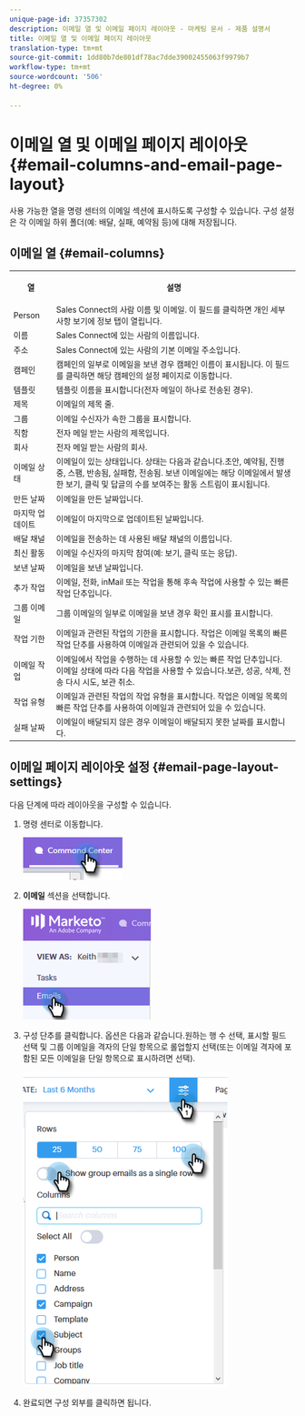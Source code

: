 ```yaml
---
unique-page-id: 37357302
description: 이메일 열 및 이메일 페이지 레이아웃 - 마케팅 문서 - 제품 설명서
title: 이메일 열 및 이메일 페이지 레이아웃
translation-type: tm+mt
source-git-commit: 1dd80b7de801df78ac7dde39002455063f9979b7
workflow-type: tm+mt
source-wordcount: '506'
ht-degree: 0%

---
```



# 이메일 열 및 이메일 페이지 레이아웃 {#email-columns-and-email-page-layout}

사용 가능한 열을 명령 센터의 이메일 섹션에 표시하도록 구성할 수 있습니다. 구성 설정은 각 이메일 하위 폴더(예: 배달, 실패, 예약됨 등)에 대해 저장됩니다.

## 이메일 열 {#email-columns}

<table> 
 <colgroup> 
  <col> 
  <col> 
 </colgroup> 
 <tbody> 
  <tr> 
   <th><p>열</p></th> 
   <th>설명</th> 
  </tr> 
  <tr> 
   <td>Person</td> 
   <td>Sales Connect의 사람 이름 및 이메일. 이 필드를 클릭하면 개인 세부 사항 보기에 정보 탭이 열립니다.</td> 
  </tr> 
  <tr> 
   <td>이름</td> 
   <td>Sales Connect에 있는 사람의 이름입니다.</td> 
  </tr> 
  <tr> 
   <td>주소</td> 
   <td>Sales Connect에 있는 사람의 기본 이메일 주소입니다.</td> 
  </tr> 
  <tr> 
   <td>캠페인</td> 
   <td>캠페인의 일부로 이메일을 보낸 경우 캠페인 이름이 표시됩니다. 이 필드를 클릭하면 해당 캠페인의 설정 페이지로 이동합니다.</td> 
  </tr> 
  <tr> 
   <td>템플릿</td> 
   <td>템플릿 이름을 표시합니다(전자 메일이 하나로 전송된 경우).</td> 
  </tr> 
  <tr> 
   <td colspan="1">제목</td> 
   <td colspan="1">이메일의 제목 줄.</td> 
  </tr> 
  <tr> 
   <td colspan="1">그룹</td> 
   <td colspan="1">이메일 수신자가 속한 그룹을 표시합니다.</td> 
  </tr> 
  <tr> 
   <td>직함</td> 
   <td>전자 메일 받는 사람의 제목입니다.</td> 
  </tr> 
  <tr> 
   <td>회사</td> 
   <td>전자 메일 받는 사람의 회사.</td> 
  </tr> 
  <tr> 
   <td>이메일 상태</td> 
   <td>이메일이 있는 상태입니다. 상태는 다음과 같습니다.초안, 예약됨, 진행 중, 스팸, 반송됨, 실패함, 전송됨. 보낸 이메일에는 해당 이메일에서 발생한 보기, 클릭 및 답글의 수를 보여주는 활동 스트림이 표시됩니다.</td> 
  </tr> 
  <tr> 
   <td>만든 날짜</td> 
   <td>이메일을 만든 날짜입니다.</td> 
  </tr> 
  <tr> 
   <td>마지막 업데이트</td> 
   <td>이메일이 마지막으로 업데이트된 날짜입니다.</td> 
  </tr> 
  <tr> 
   <td>배달 채널</td> 
   <td>이메일을 전송하는 데 사용된 배달 채널의 이름입니다.</td> 
  </tr> 
  <tr> 
   <td>최신 활동</td> 
   <td>이메일 수신자의 마지막 참여(예: 보기, 클릭 또는 응답).</td> 
  </tr> 
  <tr> 
   <td>보낸 날짜</td> 
   <td>이메일을 보낸 날짜입니다.</td> 
  </tr> 
  <tr> 
   <td>추가 작업</td> 
   <td>이메일, 전화, inMail 또는 작업을 통해 후속 작업에 사용할 수 있는 빠른 작업 단추입니다.</td> 
  </tr> 
  <tr> 
   <td>그룹 이메일</td> 
   <td>그룹 이메일의 일부로 이메일을 보낸 경우 확인 표시를 표시합니다.</td> 
  </tr> 
  <tr> 
   <td>작업 기한</td> 
   <td>이메일과 관련된 작업의 기한을 표시합니다. 작업은 이메일 목록의 빠른 작업 단추를 사용하여 이메일과 관련되어 있을 수 있습니다.</td> 
  </tr> 
  <tr> 
   <td>이메일 작업</td> 
   <td>이메일에서 작업을 수행하는 데 사용할 수 있는 빠른 작업 단추입니다. 이메일 상태에 따라 다음 작업을 사용할 수 있습니다.보관, 성공, 삭제, 전송 다시 시도, 보관 취소.</td> 
  </tr> 
  <tr> 
   <td>작업 유형</td> 
   <td>이메일과 관련된 작업의 작업 유형을 표시합니다. 작업은 이메일 목록의 빠른 작업 단추를 사용하여 이메일과 관련되어 있을 수 있습니다.</td> 
  </tr> 
  <tr> 
   <td>실패 날짜</td> 
   <td>이메일이 배달되지 않은 경우 이메일이 배달되지 못한 날짜를 표시합니다.</td> 
  </tr> 
 </tbody> 
</table>

## 이메일 페이지 레이아웃 설정 {#email-page-layout-settings}

다음 단계에 따라 레이아웃을 구성할 수 있습니다.

1. 명령 센터로 이동합니다.

   ![](assets/email-columns-and-email-grid-layout-1.png)

1. **이메일** 섹션을 선택합니다.

   ![](assets/email-columns-and-email-grid-layout-2.png)

1. 구성 단추를 클릭합니다. 옵션은 다음과 같습니다.원하는 행 수 선택, 표시할 필드 선택 및 그룹 이메일을 격자의 단일 항목으로 롤업할지 선택(또는 이메일 격자에 포함된 모든 이메일을 단일 항목으로 표시하려면 선택).

   ![](assets/email-columns-and-email-grid-layout-3.png)

1. 완료되면 구성 외부를 클릭하면 됩니다.
